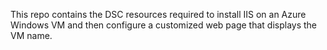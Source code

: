 This repo contains the DSC resources required to install IIS on an Azure Windows VM and then configure a customized web page
that displays the VM name.
